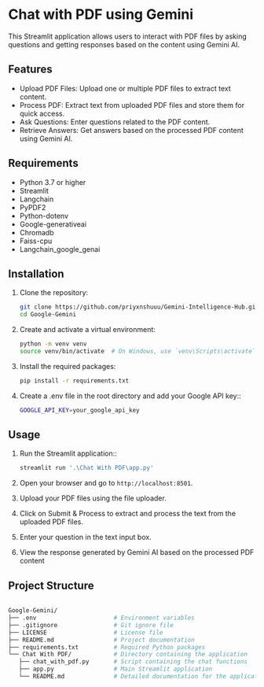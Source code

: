 # Chat with PDF using Gemini

This Streamlit application allows users to interact with PDF files by asking questions and getting responses based on the content using Gemini AI.

## Features
- Upload PDF Files: Upload one or multiple PDF files to extract text content.
- Process PDF: Extract text from uploaded PDF files and store them for quick access.
- Ask Questions: Enter questions related to the PDF content.
- Retrieve Answers: Get answers based on the processed PDF content using Gemini AI.

## Requirements

- Python 3.7 or higher
- Streamlit
- Langchain
- PyPDF2
- Python-dotenv
- Google-generativeai
- Chromadb
- Faiss-cpu
- Langchain_google_genai

## Installation

1. Clone the repository:
   ```bash
   git clone https://github.com/priyxnshuuu/Gemini-Intelligence-Hub.git
   cd Google-Gemini

2. Create and activate a virtual environment:
   ```bash
   python -m venv venv
   source venv/bin/activate  # On Windows, use `venv\Scripts\activate`

3. Install the required packages:
   ```bash
   pip install -r requirements.txt

4. Create a .env file in the root directory and add your Google API key::
   ```bash
   GOOGLE_API_KEY=your_google_api_key

## Usage

1. Run the Streamlit application::
   ```bash
   streamlit run '.\Chat With PDF\app.py'

2. Open your browser and go to `http://localhost:8501`.

3. Upload your PDF files using the file uploader.

4. Click on Submit & Process to extract and process the text from the uploaded PDF files.

5. Enter your question in the text input box.

6. View the response generated by Gemini AI based on the processed PDF content

## Project Structure

   ```bash

   Google-Gemini/
   ├── .env                      # Environment variables
   ├── .gitignore                # Git ignore file
   ├── LICENSE                   # License file
   ├── README.md                 # Project documentation
   ├── requirements.txt          # Required Python packages
   └── Chat With PDF/            # Directory containing the application
      ├── chat_with_pdf.py       # Script containing the chat functions
      ├── app.py                 # Main Streamlit application
      └── README.md              # Detailed documentation for the application
